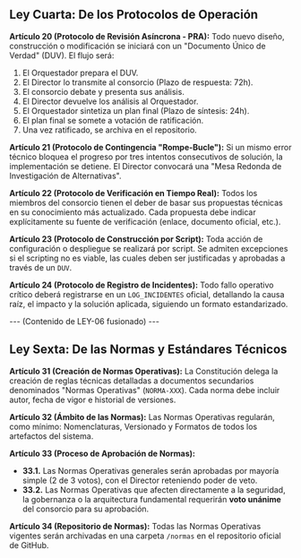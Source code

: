 ## Ley Cuarta: De los Protocolos de Operación

**Artículo 20 (Protocolo de Revisión Asíncrona - PRA):** Todo nuevo diseño, construcción o modificación se iniciará con un "Documento Único de Verdad" (DUV). El flujo será:
1. El Orquestador prepara el DUV.
2. El Director lo transmite al consorcio (Plazo de respuesta: 72h).
3. El consorcio debate y presenta sus análisis.
4. El Director devuelve los análisis al Orquestador.
5. El Orquestador sintetiza un plan final (Plazo de síntesis: 24h).
6. El plan final se somete a votación de ratificación.
7. Una vez ratificado, se archiva en el repositorio.

**Artículo 21 (Protocolo de Contingencia "Rompe-Bucle"):** Si un mismo error técnico bloquea el progreso por tres intentos consecutivos de solución, la implementación se detiene. El Director convocará una "Mesa Redonda de Investigación de Alternativas".

**Artículo 22 (Protocolo de Verificación en Tiempo Real):** Todos los miembros del consorcio tienen el deber de basar sus propuestas técnicas en su conocimiento más actualizado. Cada propuesta debe indicar explícitamente su fuente de verificación (enlace, documento oficial, etc.).

**Artículo 23 (Protocolo de Construcción por Script):** Toda acción de configuración o despliegue se realizará por script. Se admiten excepciones si el scripting no es viable, las cuales deben ser justificadas y aprobadas a través de un `DUV`.

**Artículo 24 (Protocolo de Registro de Incidentes):** Todo fallo operativo crítico deberá registrarse en un `LOG_INCIDENTES` oficial, detallando la causa raíz, el impacto y la solución aplicada, siguiendo un formato estandarizado.


--- (Contenido de LEY-06 fusionado) ---


## Ley Sexta: De las Normas y Estándares Técnicos

**Artículo 31 (Creación de Normas Operativas):** La Constitución delega la creación de reglas técnicas detalladas a documentos secundarios denominados "Normas Operativas" (`NORMA-XXX`). Cada norma debe incluir autor, fecha de vigor e historial de versiones.

**Artículo 32 (Ámbito de las Normas):** Las Normas Operativas regularán, como mínimo: Nomenclaturas, Versionado y Formatos de todos los artefactos del sistema.

**Artículo 33 (Proceso de Aprobación de Normas):**
* **33.1.** Las Normas Operativas generales serán aprobadas por mayoría simple (2 de 3 votos), con el Director reteniendo poder de veto.
* **33.2.** Las Normas Operativas que afecten directamente a la seguridad, la gobernanza o la arquitectura fundamental requerirán **voto unánime** del consorcio para su aprobación.

**Artículo 34 (Repositorio de Normas):** Todas las Normas Operativas vigentes serán archivadas en una carpeta `/normas` en el repositorio oficial de GitHub.

